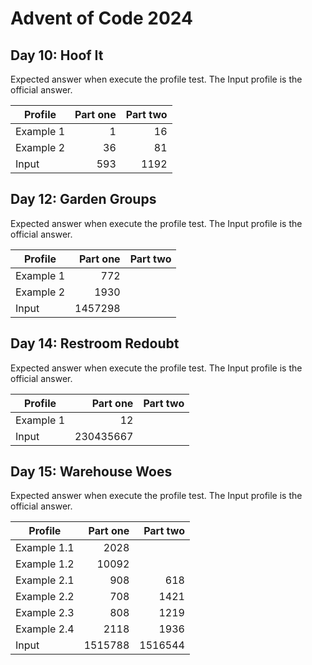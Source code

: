 # Advent of Code 2024

## Day 10: Hoof It

Expected answer when execute the profile test. The Input profile is the official answer.

| Profile   | Part one | Part two |
|-----------|---------:|---------:|
| Example 1 | 1        | 16       |
| Example 2 | 36       | 81       |
| Input     | 593      | 1192     |

## Day 12: Garden Groups

Expected answer when execute the profile test. The Input profile is the official answer.

| Profile   | Part one | Part two |
|-----------|---------:|---------:|
| Example 1 | 772      |          |
| Example 2 | 1930     |          |
| Input     | 1457298  |          |

## Day 14: Restroom Redoubt

Expected answer when execute the profile test. The Input profile is the official answer.

| Profile   | Part one  | Part two |
|-----------|----------:|---------:|
| Example 1 | 12        |          |
| Input     | 230435667 |          |

## Day 15: Warehouse Woes

Expected answer when execute the profile test. The Input profile is the official answer.

| Profile       | Part one  | Part two |
|---------------|----------:|---------:|
| Example 1.1   | 2028      |          |
| Example 1.2   | 10092     |          |
| Example 2.1   | 908       | 618      |
| Example 2.2   | 708       | 1421     |
| Example 2.3   | 808       | 1219     |
| Example 2.4   | 2118      | 1936     |
| Input         | 1515788   | 1516544  |
